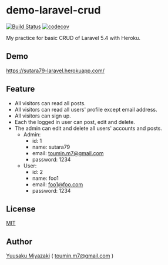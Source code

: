 # demo-laravel-crud

[![Build Status](https://travis-ci.org/sutara79/demo-laravel-crud.svg?branch=master)](https://travis-ci.org/sutara79/demo-laravel-crud)
[![codecov](https://codecov.io/gh/sutara79/demo-laravel-crud/branch/master/graph/badge.svg)](https://codecov.io/gh/sutara79/demo-laravel-crud)


My practice for basic CRUD of Laravel 5.4 with Heroku.  


## Demo
https://sutara79-laravel.herokuapp.com/


## Feature
- All visitors can read all posts.
- All visitors can read all users' profile except email address.
- All visitors can sign up.
- Each the logged in user can post, edit and delete.
- The admin can edit and delete all users' accounts and posts.
    - Admin:
        - id: 1
        - name: sutara79
        - email: toumin.m7@gmail.com
        - password: 1234
    - User:
        - id: 2
        - name: foo1
        - email: foo1@foo.com
        - password: 1234


## License
[MIT](http://www.opensource.org/licenses/mit-license.php)


## Author
[Yuusaku Miyazaki](http://qiita.com/sutara79/items/ef30fcdfb7afcb2188ea)
( <toumin.m7@gmail.com> )
